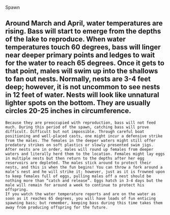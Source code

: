 Spawn
## Around March and April, water temperatures are rising. Bass will start to emerge from the depths of the lake to reproduce. When water temperatures touch 60 degrees, bass will linger near deeper primary points and ledges to wait for the water to reach 65 degrees. Once it gets to that point, males will swim up into the shallows to fan out nests. Normally, nests are 3-4 feet deep; however, it is not uncommon to see nests in 12 feet of water. Nests will look like unnatural lighter spots on the bottom. They are usually circles 20-25 inches in circumference. 
	Because they are preoccupied with reproduction, bass will not feed much. During this period of the spawn, catching bass will prove difficult. Difficult but not impossible. Through careful boat positioning and well-placed casts, one might incur a defensive strike from the males. The females in the deeper waters might still offer predatory strikes on soft plastics or slowly presented swim jigs. 
	After nests are in order, males will round up females from deeper waters and literally herd them to the location. Females might lay eggs in multiple nests but then return to the depths after her egg reservoirs are depleted. The males stick around to protect their nests, and this is when the fun begins! You can throw a fork around a male’s nest and he will strike it; however, just as it is frowned upon to keep females full of eggs, pulling males off a nest should be nothing more than “catch and release”. Eggs hatch in 3-4 days but the male will remain for around a week to continue to protect his offspring. 
	If you watch the water temperature reports and are on the water as soon as it reaches 65 degrees, you will have loads of fun enticing spawning bass; but remember, keeping bass during this time takes them away from producing offspring for the future. 
